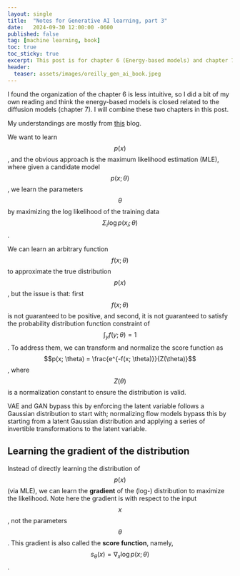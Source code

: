 ```yaml
---
layout: single
title:  "Notes for Generative AI learning, part 3"
date:   2024-09-30 12:00:00 -0600
published: false
tag: [machine learning, book]
toc: true
toc_sticky: true
excerpt: This post is for chapter 6 (Energy-based models) and chapter 7 (Diffusion models).
header:
  teaser: assets/images/oreilly_gen_ai_book.jpeg
---
```


I found the organization of the chapter 6 is less intuitive, so I did
a bit of my own reading and think the energy-based models is closed related
to the diffusion models (chapter 7). I will combine these two chapters in this post.

My understandings are mostly from [this](https://yang-song.net/blog/2021/score/) blog.

We want to learn $$p(x)$$, and the obvious approach is the maximum likelihood estimation (MLE),
where given a candidate model $$p(x; \theta)$$, we learn the parameters $$\theta$$ by maximizing
the log likelihood of the training data $$\Sigma_i \log p(x_i; \theta)$$.

We can learn an arbitrary function $$f(x; \theta)$$ to approximate the true distribution $$p(x)$$,
but the issue is that: first $$f(x; \theta)$$ is not guaranteed to be positive,
and second, it is not guaranteed to satisfy the probability distribution
function constraint of $$\int_y f(y; \theta) = 1$$.
To address them,
we can transform and normalize the score function as
$$p(x; \theta) = \frac{e^{-f(x; \theta)}}{Z(\theta)}$$, where $$Z(\theta)$$ is a
normalization constant to ensure the distribution is valid.

VAE and GAN bypass this by enforcing the latent variable follows a Gaussian distribution
to start with; normalizing flow models bypass this by starting from a latent Gaussian distribution and applying a series of invertible transformations to the latent variable.

## Learning the gradient of the distribution

Instead of directly learning the distribution of $$p(x)$$ (via MLE),
we can learn the **gradient** of the (log-) distribution
to maximize the likelihood. Note here the gradient is with respect to the
input $$x$$, not the parameters $$\theta$$. This gradient is also called the
**score function**, namely, $$s_\theta(x) = \nabla_x \log p(x; \theta)$$.


